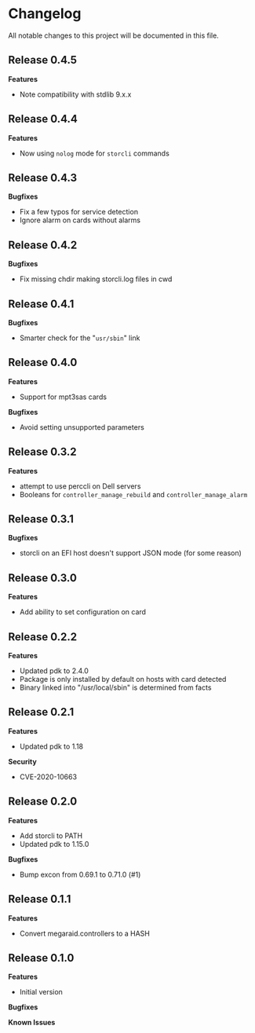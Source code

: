 # Changelog

All notable changes to this project will be documented in this file.

## Release 0.4.5

**Features**

* Note compatibility with stdlib 9.x.x

## Release 0.4.4

**Features**

* Now using `nolog` mode for `storcli` commands

## Release 0.4.3

**Bugfixes**

* Fix a few typos for service detection
* Ignore alarm on cards without alarms

## Release 0.4.2

**Bugfixes**

* Fix missing chdir making storcli.log files in cwd

## Release 0.4.1

**Bugfixes**

* Smarter check for the "`usr/sbin`" link

## Release 0.4.0

**Features**

* Support for mpt3sas cards

**Bugfixes**

* Avoid setting unsupported parameters

## Release 0.3.2

**Features**

* attempt to use perccli on Dell servers
* Booleans for `controller_manage_rebuild` and `controller_manage_alarm`

## Release 0.3.1

**Bugfixes**

* storcli on an EFI host doesn't support JSON mode (for some reason)

## Release 0.3.0

**Features**

* Add ability to set configuration on card

## Release 0.2.2

**Features**

* Updated pdk to 2.4.0
* Package is only installed by default on hosts with card detected
* Binary linked into "/usr/local/sbin" is determined from facts

## Release 0.2.1

**Features**

* Updated pdk to 1.18

**Security**

* CVE-2020-10663

## Release 0.2.0

**Features**

* Add storcli to PATH
* Updated pdk to 1.15.0

**Bugfixes**

* Bump excon from 0.69.1 to 0.71.0 (#1)

## Release 0.1.1

**Features**

* Convert megaraid.controllers to a HASH

## Release 0.1.0

**Features**

* Initial version

**Bugfixes**

**Known Issues**
